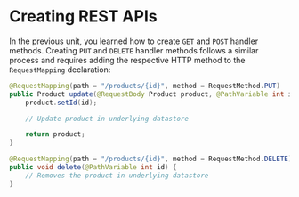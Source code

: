 # Creating REST APIs

In the previous unit, you learned how to create `GET` and `POST` handler methods. Creating `PUT` and `DELETE` handler methods follows a similar process and requires adding the respective HTTP method to the `RequestMapping` declaration:

```java
@RequestMapping(path = "/products/{id}", method = RequestMethod.PUT)
public Product update(@RequestBody Product product, @PathVariable int id) {
    product.setId(id);

    // Update product in underlying datastore

    return product;
}

@RequestMapping(path = "/products/{id}", method = RequestMethod.DELETE)
public void delete(@PathVariable int id) {
    // Removes the product in underlying datastore
}
```